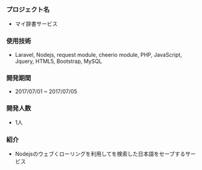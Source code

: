 ### プロジェクト名
+ マイ辞書サービス

### 使用技術
+ Laravel, Nodejs, request module, cheerio module, PHP, JavaScript, Jquery, HTML5, Bootstrap, MySQL

### 開発期間　
+ 2017/07/01 ~ 2017/07/05

### 開発人数
+ 1人

### 紹介
+ Nodejsのウェブくローリングを利用してを検索した日本語をセーブするサービス
